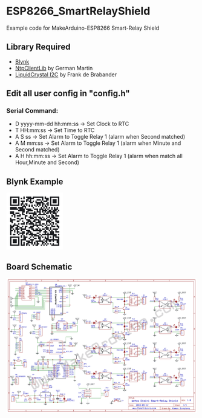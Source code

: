 # ESP8266_SmartRelayShield
Example code for MakeArduino-ESP8266 Smart-Relay Shield

<h2>Library Required</h2>
<ul>

<li type="disc"><a href="https://github.com/blynkkk/blynk-library" target="_blank">Blynk</a>
<li type="disc"><a href="https://github.com/gmag11/NtpClient" target="_blank">NtpClientLib</a> by German Martin
<li type="disc"><a href="https://github.com/marcoschwartz/LiquidCrystal_I2C" target="_blank">LiquidCrystal I2C</a> by Frank de Brabander 
</ul>

<b>Edit all user config in "config.h"</b>
---
<h3>Serial Command:</h3>
<ul>
<li> D yyyy-mm-dd hh:mm:ss         -> Set Clock to RTC</li>
<li> T HH:mm:ss                    -> Set Time to RTC</li>
<li> A S ss                        -> Set Alarm to Toggle Relay 1 (alarm when Second matched)</li>
<li> A M mm:ss                     -> Set Alarm to Toggle Relay 1 (alarm when Minute and Second matched)</li>
<li> A H hh:mm:ss                  -> Set Alarm to Toggle Relay 1 (alarm when match all Hour,Minute and Second)</li>
</ul>

<h2>Blynk Example</h2>
<img src="./img/blynk_clone_40184036.png" width="150px"/>

<h2>Board Schematic</h1>
<img src="./img/Schematic_20181009202613.png"/>


